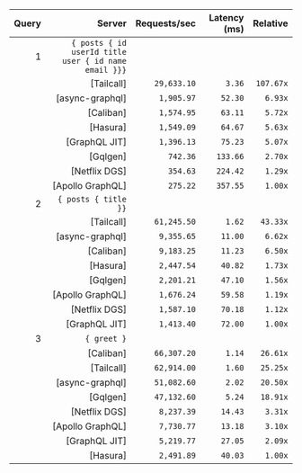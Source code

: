 <!-- PERFORMANCE_RESULTS_START -->

| Query | Server | Requests/sec | Latency (ms) | Relative |
|-------:|--------:|--------------:|--------------:|---------:|
| 1 | `{ posts { id userId title user { id name email }}}` |
|| [Tailcall] | `29,633.10` | `3.36` | `107.67x` |
|| [async-graphql] | `1,905.97` | `52.30` | `6.93x` |
|| [Caliban] | `1,574.95` | `63.11` | `5.72x` |
|| [Hasura] | `1,549.09` | `64.67` | `5.63x` |
|| [GraphQL JIT] | `1,396.13` | `75.23` | `5.07x` |
|| [Gqlgen] | `742.36` | `133.66` | `2.70x` |
|| [Netflix DGS] | `354.63` | `224.42` | `1.29x` |
|| [Apollo GraphQL] | `275.22` | `357.55` | `1.00x` |
| 2 | `{ posts { title }}` |
|| [Tailcall] | `61,245.50` | `1.62` | `43.33x` |
|| [async-graphql] | `9,355.65` | `11.00` | `6.62x` |
|| [Caliban] | `9,183.25` | `11.23` | `6.50x` |
|| [Hasura] | `2,447.54` | `40.82` | `1.73x` |
|| [Gqlgen] | `2,201.21` | `47.10` | `1.56x` |
|| [Apollo GraphQL] | `1,676.24` | `59.58` | `1.19x` |
|| [Netflix DGS] | `1,587.10` | `70.18` | `1.12x` |
|| [GraphQL JIT] | `1,413.40` | `72.00` | `1.00x` |
| 3 | `{ greet }` |
|| [Caliban] | `66,307.20` | `1.14` | `26.61x` |
|| [Tailcall] | `62,914.00` | `1.60` | `25.25x` |
|| [async-graphql] | `51,082.60` | `2.02` | `20.50x` |
|| [Gqlgen] | `47,132.60` | `5.24` | `18.91x` |
|| [Netflix DGS] | `8,237.39` | `14.43` | `3.31x` |
|| [Apollo GraphQL] | `7,730.77` | `13.18` | `3.10x` |
|| [GraphQL JIT] | `5,219.77` | `27.05` | `2.09x` |
|| [Hasura] | `2,491.89` | `40.03` | `1.00x` |

<!-- PERFORMANCE_RESULTS_END -->
